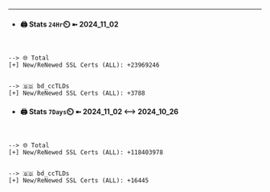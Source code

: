 

---
- #### 🖨️ **Stats** `24Hr`⏲️ ➼ 2024_11_02
```console


--> 🌐 Total
[+] New/ReNewed SSL Certs (ALL): +23969246


--> 🇧🇩 bd_ccTLDs
[+] New/ReNewed SSL Certs (ALL): +3788

```

- #### 🖨️ **Stats** `7Days`⏲️ ➼ 2024_11_02 <--> 2024_10_26
```console


--> 🌐 Total
[+] New/ReNewed SSL Certs (ALL): +118403978


--> 🇧🇩 bd_ccTLDs
[+] New/ReNewed SSL Certs (ALL): +16445

```

